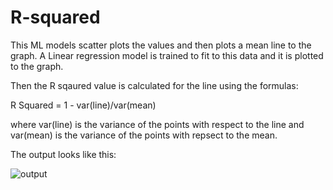 # R-squared

This ML models scatter plots the values and then plots a mean line to the graph.
A Linear regression model is trained to fit to this data and it is plotted to the graph.

Then the R sqaured value is calculated for the line using the formulas:

R Squared = 1 - var(line)/var(mean)

where var(line) is the variance of the points with respect to the line and var(mean) is the variance of the points with repsect to the mean.

The output looks like this:

![output](https://user-images.githubusercontent.com/70687348/137383584-846b4f00-d61c-4f6a-b80c-a03390809d5c.png)
